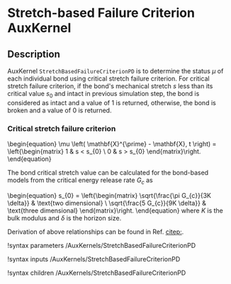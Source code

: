 # Stretch-based Failure Criterion AuxKernel

## Description

AuxKernel `StretchBasedFailureCriterionPD` is to determine the status $\mu$ of each individual bond using critical stretch failure criterion. For critical stretch failure criterion, if the bond's mechanical stretch $s$ less than its critical value $s_{0}$ and intact in previous simulation step, the bond is considered as intact and a value of 1 is returned, otherwise, the bond is broken and a value of 0 is returned.

### Critical stretch failure criterion

\begin{equation}
  \mu \left( \mathbf{X}^{\prime} - \mathbf{X}, t \right) = \left\{\begin{matrix}
  1 & s < s_{0} \\
  0 & s > s_{0}
  \end{matrix}\right.
\end{equation}

The bond critical stretch value can be calculated for the bond-based models from the critical energy release rate $G_c$ as

\begin{equation}
  s_{0} = \left\{\begin{matrix}
  \sqrt{\frac{\pi G_{c}}{3K \delta}} & \text{two dimensional} \\
  \sqrt{\frac{5 G_{c}}{9K \delta}} & \text{three dimensional}
  \end{matrix}\right.
\end{equation}
where $K$ is the bulk modulus and $\delta$ is the horizon size.

Derivation of above relationships can be found in Ref. [citep:](Silling2005meshfree).


!syntax parameters /AuxKernels/StretchBasedFailureCriterionPD

!syntax inputs /AuxKernels/StretchBasedFailureCriterionPD

!syntax children /AuxKernels/StretchBasedFailureCriterionPD
